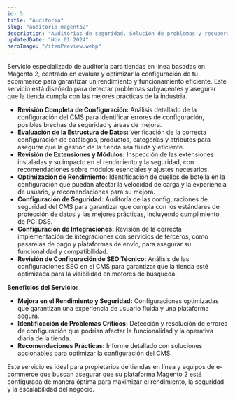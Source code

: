 ```yaml
---
id: 5
title: "Auditoria"
slug: "auditoria-magento2"
description: "Auditorias de seguridad. Solución de problemas y recuperación."
updatedDate: "Nov 01 2024"
heroImage: "/itemPreview.webp"
---
```

Servicio especializado de auditoría para tiendas en línea basadas en Magento 2, centrado en evaluar y optimizar la configuración de tu ecommerce para garantizar un rendimiento y funcionamiento eficiente. Este servicio está diseñado para detectar problemas subyacentes y asegurar que la tienda cumpla con las mejores prácticas de la industria.

* __Revisión Completa de Configuración:__ Análisis detallado de la configuración del CMS para identificar errores de configuración, posibles brechas de seguridad y áreas de mejora.
* __Evaluación de la Estructura de Datos:__ Verificación de la correcta configuración de catálogos, productos, categorías y atributos para asegurar que la gestión de la tienda sea fluida y eficiente.
* __Revisión de Extensiones y Módulos:__ Inspección de las extensiones instaladas y su impacto en el rendimiento y la seguridad, con recomendaciones sobre módulos esenciales y ajustes necesarios.
* __Optimización de Rendimiento:__ Identificación de cuellos de botella en la configuración que puedan afectar la velocidad de carga y la experiencia de usuario, y recomendaciones para su mejora.
* __Configuración de Seguridad:__ Auditoría de las configuraciones de seguridad del CMS para garantizar que cumpla con los estándares de protección de datos y las mejores prácticas, incluyendo cumplimiento de PCI DSS.
* __Configuración de Integraciones:__ Revisión de la correcta implementación de integraciones con servicios de terceros, como pasarelas de pago y plataformas de envío, para asegurar su funcionalidad y compatibilidad.
* __Revisión de Configuración de SEO Técnico:__ Análisis de las configuraciones SEO en el CMS para garantizar que la tienda esté optimizada para la visibilidad en motores de búsqueda.

__Beneficios del Servicio:__

* __Mejora en el Rendimiento y Seguridad:__ Configuraciones optimizadas que garantizan una experiencia de usuario fluida y una plataforma segura.
* __Identificación de Problemas Críticos:__ Detección y resolución de errores de configuración que podrían afectar la funcionalidad y la operativa diaria de la tienda.
* __Recomendaciones Prácticas:__ Informe detallado con soluciones accionables para optimizar la configuración del CMS.

Este servicio es ideal para propietarios de tiendas en línea y equipos de e-commerce que buscan asegurar que su plataforma Magento 2 esté configurada de manera óptima para maximizar el rendimiento, la seguridad y la escalabilidad del negocio.
